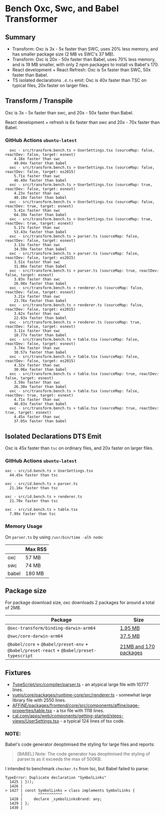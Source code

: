 # Bench Oxc, Swc, and Babel Transformer

## Summary

- Transform: Oxc is 3x - 5x faster than SWC, uses 20% less memory, and has smaller package size (2 MB vs SWC's 37 MB).
- Transform: Oxc is 20x - 50x faster than Babel, uses 70% less memory, and is 19 MB smaller, with only 2 npm packages to install vs Babel's 170.
- React development + React Refresh: Oxc is 5x faster than SWC, 50x faster than Babel.
- TS isolated declarations `.d.ts` emit: Oxc is 40x faster than TSC on typical files, 20x faster on larger files.

## Transform / Transpile

Oxc is 3x - 5x faster than swc, and 20x - 50x faster than Babel.

React development + refresh is 6x faster than swc and 20x - 70x faster than Babel.

### GitHub Actions `ubuntu-latest`

```
  oxc - src/transform.bench.ts > UserSettings.tsx (sourceMap: false, reactDev: false, target: esnext)
    4.18x faster than swc
    49.04x faster than babel
  oxc - src/transform.bench.ts > UserSettings.tsx (sourceMap: false, reactDev: false, target: es2015)
    5.71x faster than swc
    46.49x faster than babel
  oxc - src/transform.bench.ts > UserSettings.tsx (sourceMap: true, reactDev: false, target: esnext)
    4.23x faster than swc
    40.18x faster than babel
  oxc - src/transform.bench.ts > UserSettings.tsx (sourceMap: false, reactDev: true, target: esnext)
    5.41x faster than swc
    64.39x faster than babel
  oxc - src/transform.bench.ts > UserSettings.tsx (sourceMap: true, reactDev: true, target: esnext)
    5.17x faster than swc
    53.43x faster than babel
  oxc - src/transform.bench.ts > parser.ts (sourceMap: false, reactDev: false, target: esnext)
    3.13x faster than swc
    34.59x faster than babel
  oxc - src/transform.bench.ts > parser.ts (sourceMap: false, reactDev: false, target: es2015)
    3.51x faster than swc
    31.86x faster than babel
  oxc - src/transform.bench.ts > parser.ts (sourceMap: true, reactDev: false, target: esnext)
    3.03x faster than swc
    26.98x faster than babel
  oxc - src/transform.bench.ts > renderer.ts (sourceMap: false, reactDev: false, target: esnext)
    3.21x faster than swc
    23.76x faster than babel
  oxc - src/transform.bench.ts > renderer.ts (sourceMap: false, reactDev: false, target: es2015)
    3.62x faster than swc
    22.93x faster than babel
  oxc - src/transform.bench.ts > renderer.ts (sourceMap: true, reactDev: false, target: esnext)
    3.11x faster than swc
    18.77x faster than babel
  oxc - src/transform.bench.ts > table.tsx (sourceMap: false, reactDev: false, target: esnext)
    3.74x faster than swc
    30.57x faster than babel
  oxc - src/transform.bench.ts > table.tsx (sourceMap: false, reactDev: false, target: es2015)
    4.32x faster than swc
    30.96x faster than babel
  oxc - src/transform.bench.ts > table.tsx (sourceMap: true, reactDev: false, target: esnext)
    3.59x faster than swc
    26.30x faster than babel
  oxc - src/transform.bench.ts > table.tsx (sourceMap: false, reactDev: true, target: esnext)
    4.71x faster than swc
    46.03x faster than babel
  oxc - src/transform.bench.ts > table.tsx (sourceMap: true, reactDev: true, target: esnext)
    4.45x faster than swc
    37.05x faster than babel
```

## Isolated Declarations DTS Emit

Oxc is 45x faster than `tsc` on ordinary files, and 20x faster on larger files.

### GitHub Actions `ubuntu-latest`

```
oxc - src/id.bench.ts > UserSettings.tsx
  44.45x faster than tsc

oxc - src/id.bench.ts > parser.ts
  21.16x faster than tsc

oxc - src/id.bench.ts > renderer.ts
  21.70x faster than tsc

oxc - src/id.bench.ts > table.tsx
  7.99x faster than tsc
```


### Memory Usage

On `parser.ts` by using `/usr/bin/time -alh node`:

|       | Max RSS |
| ---   | ------- |
| oxc   | 57 MB   |
| swc   | 74 MB   |
| babel | 180 MB  |

## Package size

For package download size, oxc downloads 2 packages for around a total of 2MB.

| Package                                                                                  | Size                                                                                       |
| ---------------------------------------------------------------------------------------- | ------------------------------------------------------------------------------------------ |
| `@oxc-transform/binding-darwin-arm64`                                                    | [1.95 MB](https://www.npmjs.com/package/@oxc-transform/binding-darwin-arm64)                |
| `@swc/core-darwin-arm64`                                                                 | [37.5 MB](https://www.npmjs.com/package/@swc/core-darwin-arm64)                             |
| `@babel/core` + `@babel/preset-env` + `@babel/preset-react` + `@babel/preset-typescript` | [21MB and 170 packages](https://www.npmjs.com/package/@oxc-transform/binding-darwin-arm64) |

## Fixtures

* [TypeScript/src/compiler/parser.ts](https://github.com/microsoft/TypeScript/blob/3ad0f752482f5e846dc35a69572ccb43311826c0/src/compiler/parser.ts) - an atypical large file with 10777 lines.
* [vuejs/core/packages/runtime-core/src/renderer.ts](https://github.com/vuejs/core/blob/cb34b28a4a9bf868be4785b001c526163eda342e/packages/runtime-core/src/renderer.ts) - somewhat large library file with 2550 lines.
* [AFFiNE/packages/frontend/core/src/components/affine/page-properties/table.tsx](https://github.com/toeverything/AFFiNE/blob/a9b29d24f1f6e5563e43a11b5cbcfb30c9981d25/packages/frontend/core/src/components/affine/page-properties/table.tsx) - a tsx file with 1118 lines.
* [cal.com/apps/web/components/getting-started/steps-views/UserSettings.tsx](https://github.com/calcom/cal.com/blob/20729b3a4e62c52f49419d2c3b30225f0c7a5936/apps/web/components/getting-started/steps-views/UserSettings.tsx) - a typical 124 lines of tsx code.

### NOTE:

Babel's code generator deoptimised the styling for large files and reports:

> [BABEL] Note: The code generator has deoptimised the styling of parser.ts as it exceeds the max of 500KB.

I intended to benchmark `checker.ts` from tsc, but Babel failed to parse:

```
TypeError: Duplicate declaration "SymbolLinks"
  1425 | }));
  1426 |
> 1427 | const SymbolLinks = class implements SymbolLinks {
       |       ^^^^^^^^^^^
  1428 |     declare _symbolLinksBrand: any;
  1429 | };
  1430 |
```
